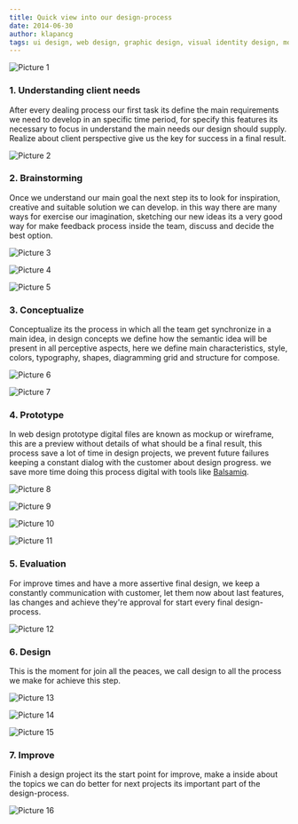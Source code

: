 ```yaml
---
title: Quick view into our design-process
date: 2014-06-30
author: klapancg
tags: ui design, web design, graphic design, visual identity design, mockup, wireframe, sketch, prototype, ui, ux, en
---
```

![Picture 1](../assets/images/articles/2014-07-01-design-process/final1.jpg)
### 1. Understanding client needs 

After every dealing process our first task its define the main requirements we need to develop in an specific time period, for specify this features its necessary to focus in understand the main needs our design should supply. Realize about client perspective give us the key for success in a final result. 

![Picture 2](../assets/images/articles/2014-07-01-design-process/Client.jpg)

### 2. Brainstorming

Once we understand our main goal the next step its to look for inspiration, creative and suitable solution we can develop. in this way there are many ways for exercise our imagination, sketching our new ideas its a very good way for make feedback process inside the team, discuss and decide the best option.

![Picture 3](../assets/images/articles/2014-07-01-design-process/Brainstorming1.jpg)

![Picture 4](../assets/images/articles/2014-07-01-design-process/Brainstorming2-3.png)

![Picture 5](../assets/images/articles/2014-07-01-design-process/Brainstorming3.jpg)

### 3. Conceptualize

Conceptualize its the process in which all the team get synchronize in a main idea, in design concepts we define how the semantic idea will be present in all perceptive aspects, here we define main characteristics, style, colors, typography, shapes, diagramming grid and structure for compose. 

![Picture 6](../assets/images/articles/2014-07-01-design-process/conceptualize.jpg)

![Picture 7](../assets/images/articles/2014-07-01-design-process/conceptualize2.jpg)

### 4. Prototype

In web design prototype digital files are known as mockup or wireframe, this are a preview without details of what should be a final result, this process save a lot of time in design projects, we prevent future failures keeping a constant dialog with the customer about design progress. we save more time doing this process digital with tools like [Balsamiq](http://lab2023.com/balsamiq-uygulamasi-ile-web-arayuzu-tasarimi.html).

![Picture 8](../assets/images/articles/2014-07-01-design-process/prototyping.jpg)

![Picture 9](../assets/images/articles/2014-07-01-design-process/Prototype4.JPG)

![Picture 10](../assets/images/articles/2014-07-01-design-process/prototype9.jpg)

![Picture 11](../assets/images/articles/2014-07-01-design-process/prototype8.jpg)

### 5. Evaluation

For improve times and have a more assertive final design, we keep a constantly communication with customer, let them now about last features, las changes and achieve they're approval for start every final design-process. 

![Picture 12](../assets/images/articles/2014-07-01-design-process/evaluation.jpg)

### 6. Design

This is the moment for join all the peaces, we call design to all the process we make for achieve this step. 

![Picture 13](../assets/images/articles/2014-07-01-design-process/design.jpg)

![Picture 14](../assets/images/articles/2014-07-01-design-process/designs2.png)

![Picture 15](../assets/images/articles/2014-07-01-design-process/design3.png)

### 7. Improve

Finish a design project its the start point for improve, make a inside about the topics we can do better for next projects its important part of the design-process.

![Picture 16](../assets/images/articles/2014-07-01-design-process/lab2023-logo.jpg)

